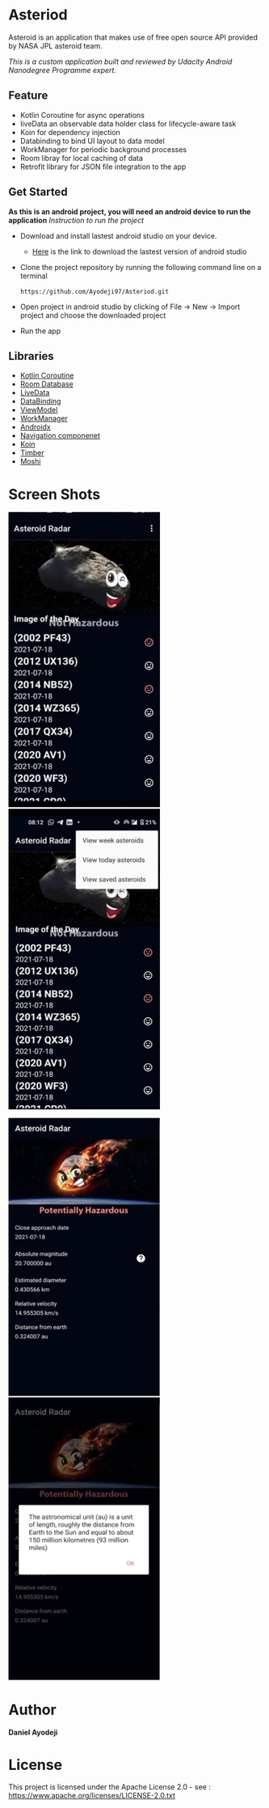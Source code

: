 # Asteriod

Asteroid is an application that makes use of free open source API provided by NASA JPL asteroid team.

_This is a custom application built and reviewed by Udacity Android Nanodegree Programme expert._

## Feature
* Kotlin Coroutine for async operations
* liveData an observable data holder class for lifecycle-aware task
* Koin for dependency injection
* Databinding to bind UI layout to data model
* WorkManager for periodic background processes
* Room libray for local caching of data
* Retrofit library for JSON file integration to the app


## Get Started
**As this is an android project, you will need an android device to run the application**
_Instruction to run the project_
* Download and install lastest android studio on your device.
    - [Here](https://developer.android.com/studio) is the link to download the lastest version of android studio
* Clone the project repository by running the following command line on a terminal

    ```
    https://github.com/Ayodeji97/Asteriod.git
    
    ```
    
* Open project in android studio by clicking of File -> New -> Import project and choose the downloaded project
* Run the app

## Libraries
* [Kotlin Coroutine](https://developer.android.com/kotlin/coroutines)
* [Room Database](https://developer.android.com/topic/libraries/architecture/room)
* [LiveData](https://developer.android.com/topic/libraries/architecture/livedata)
* [DataBinding](https://developer.android.com/topic/libraries/data-binding)
* [ViewModel](https://developer.android.com/topic/libraries/architecture/viewmodel)
* [WorkManager](https://developer.android.com/topic/libraries/architecture/workmanager/basics)
* [Androidx](https://developer.android.com/jetpack/androidx)
* [Navigation componenet](https://developer.android.com/guide/navigation)
* [Koin](https://insert-koin.io/)
* [Timber](https://github.com/JakeWharton/timber)
* [Moshi](https://github.com/square/moshi)


# Screen Shots
<p float="left">
  <img src="app/src/main/res/drawable/home_screen.png" width="300" />
    <img src="app/src/main/res/drawable/filter_ui.png" width="300" />

</p>

<p float="left">
    <img src="app/src/main/res/drawable/detail_screen.png" width="300" />
    <img src="app/src/main/res/drawable/distance_info.png" width="300" />
</p>


# Author
**Daniel Ayodeji**

# License
This project is licensed under the Apache License 2.0 - see : https://www.apache.org/licenses/LICENSE-2.0.txt


